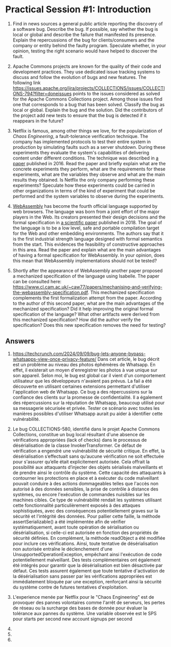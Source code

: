 # Practical Session #1: Introduction

1. Find in news sources a general public article reporting the discovery of a software bug. Describe the bug. If possible, say whether the bug is local or global and describe the failure that manifested its presence. Explain the repercussions of the bug for clients/consumers and the company or entity behind the faulty program. Speculate whether, in your opinion, testing the right scenario would have helped to discover the fault.

2. Apache Commons projects are known for the quality of their code and development practices. They use dedicated issue tracking systems to discuss and follow the evolution of bugs and new features. The following link https://issues.apache.org/jira/projects/COLLECTIONS/issues/COLLECTIONS-794?filter=doneissues points to the issues considered as solved for the Apache Commons Collections project. Among those issues find one that corresponds to a bug that has been solved. Classify the bug as local or global. Explain the bug and the solution. Did the contributors of the project add new tests to ensure that the bug is detected if it reappears in the future?

3. Netflix is famous, among other things we love, for the popularization of *Chaos Engineering*, a fault-tolerance verification technique. The company has implemented protocols to test their entire system in production by simulating faults such as a server shutdown. During these experiments they evaluate the system's capabilities of delivering content under different conditions. The technique was described in [a paper](https://arxiv.org/ftp/arxiv/papers/1702/1702.05843.pdf) published in 2016. Read the paper and briefly explain what are the concrete experiments they perform, what are the requirements for these experiments, what are the variables they observe and what are the main results they obtained. Is Netflix the only company performing these experiments? Speculate how these experiments could be carried in other organizations in terms of the kind of experiment that could be performed and the system variables to observe during the experiments.

4. [WebAssembly](https://webassembly.org/) has become the fourth official language supported by web browsers. The language was born from a joint effort of the major players in the Web. Its creators presented their design decisions and the formal specification in [a scientific paper](https://people.mpi-sws.org/~rossberg/papers/Haas,%20Rossberg,%20Schuff,%20Titzer,%20Gohman,%20Wagner,%20Zakai,%20Bastien,%20Holman%20-%20Bringing%20the%20Web%20up%20to%20Speed%20with%20WebAssembly.pdf) published in 2018. The goal of the language is to be a low level, safe and portable compilation target for the Web and other embedding environments. The authors say that it is the first industrial strength language designed with formal semantics from the start. This evidences the feasibility of constructive approaches in this area. Read the paper and explain what are the main advantages of having a formal specification for WebAssembly. In your opinion, does this mean that WebAssembly implementations should not be tested? 

5.  Shortly after the appearance of WebAssembly another paper proposed a mechanized specification of the language using Isabelle. The paper can be consulted here: https://www.cl.cam.ac.uk/~caw77/papers/mechanising-and-verifying-the-webassembly-specification.pdf. This mechanized specification complements the first formalization attempt from the paper. According to the author of this second paper, what are the main advantages of the mechanized specification? Did it help improving the original formal specification of the language? What other artifacts were derived from this mechanized specification? How did the author verify the specification? Does this new specification removes the need for testing?

## Answers
1.   https://techcrunch.com/2024/09/09/bug-lets-anyone-bypass-whatsapps-view-once-privacy-feature/
  Dans cet article, le bug décrit est un problème au niveau des photos éphémères de Whatsapp. En effet, il existerait un moyen d'enregistrer les photos à vue unique sur son appareil. Selon moi, le bug est global car il vient d'un comportement utilisateur que les développeurs n'avaient pas prévus. La fail a été découverte en utilisant certaines extensions permettant d'utiliser l'application web de Whatsapp. Ce bug a des répercussions sur la confiance des clients sur la promesse de confidentialité. Il a également des répercussions sur la réputation de Whatsapp, beaucoup utilisé pour sa messagerie sécurisée et privée. Tester ce scénario avec toutes les manières possibles d'utiliser Whatsapp aurait pu aider à identifier cette vulnérabilité.

2. Le bug COLLECTIONS-580, identifié dans le projet Apache Commons Collections, constitue un bug local résultant d'une absence de vérifications appropriées (lack of checks) dans le processus de désérialisation de la classe InvokerTransformer. Ce défaut de vérification a engendré une vulnérabilité de sécurité critique. En effet, la désérialisation s’effectuait sans qu’aucune vérification ne soit effectuée pour s'assurer qu’elle était explicitement autorisée. Cela offrait la possibilité aux attaquants d’injecter des objets sérialisés malveillants et de prendre ainsi le contrôle du système. Cette capacité des attaquants à contourner les protections en place et à exécuter du code malveillant pouvait conduire à des actions dommageables telles que l'accès non autorisé à des données sensibles, la prise de contrôle à distance des systèmes, ou encore l'exécution de commandes nuisibles sur les machines cibles. Ce type de vulnérabilité rendait les systèmes utilisant cette fonctionnalité particulièrement exposés à des attaques sophistiquées, avec des conséquences potentiellement graves sur la sécurité et l'intégrité des données.
Pour pallier cette faille, la méthode assertSerializable() a été implémentée afin de vérifier systématiquement, avant toute opération de sérialisation ou désérialisation, si celle-ci est autorisée en fonction des propriétés de sécurité définies. En complément, la méthode readObject a été modifiée pour inclure ces vérifications. Ainsi, toute tentative de désérialisation non autorisée entraîne le déclenchement d'une UnsupportedOperationException, empêchant ainsi l'exécution de code potentiellement malveillant.
Des tests complémentaires ont également été intégrés pour garantir que la désérialisation est bien désactivée par défaut. Ces tests assurent également que toute tentative d'activation de la désérialisation sans passer par les vérifications appropriées est immédiatement bloquée par une exception, renforçant ainsi la sécurité du système contre de futures tentatives d'exploitation.

3. L'experience menée par Netflix pour le "Chaos Engineering" est de provoquer des pannes volontaires comme l'arrêt de serveurs, les pertes de réseau ou la surcharge des bases de donnée pour évaluer la tolérance aux pannes du système.
Une variable observée est le SPS pour starts per second
new account signups per second

4. 

5. 
6. 
